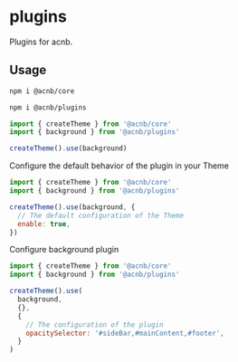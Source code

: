 # plugins

Plugins for acnb.

## Usage

```bash
npm i @acnb/core
```

```bash
npm i @acnb/plugins
```

```js
import { createTheme } from '@acnb/core'
import { background } from '@acnb/plugins'

createTheme().use(background)
```

Configure the default behavior of the plugin in your Theme

```js
import { createTheme } from '@acnb/core'
import { background } from '@acnb/plugins'

createTheme().use(background, {
  // The default configuration of the Theme
  enable: true,
})
```

Configure background plugin

```js
import { createTheme } from '@acnb/core'
import { background } from '@acnb/plugins'

createTheme().use(
  background,
  {},
  {
    // The configuration of the plugin
    opacitySelector: '#sideBar,#mainContent,#footer',
  }
)
```
